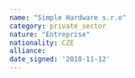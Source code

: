 ```yaml
---
name: "Simple Hardware s.r.o"
category: private_sector
nature: "Entreprise"
nationality: CZE
alliance: 
date_signed: '2018-11-12'
---
```

    